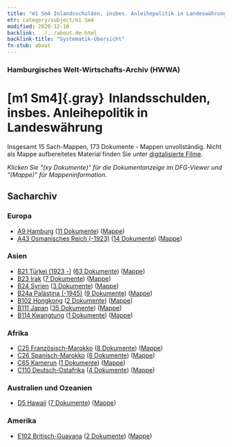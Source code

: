 ```yaml
---
title: "m1 Sm4 Inlandsschulden, insbes. Anleihepolitik in Landeswährung"
etr: category/subject/m1 Sm4
modified: 2020-12-18
backlink: ../../about.de.html
backlink-title: "Systematik-Übersicht"
fn-stub: about
---
```


### Hamburgisches Welt-Wirtschafts-Archiv (HWWA)
# [m1 Sm4]{.gray}&#8201; Inlandsschulden, insbes. Anleihepolitik in Landeswährung&#160; 




Insgesamt 15 Sach-Mappen, 173 Dokumente - Mappen unvollständig.
Nicht als Mappe aufbereitetes Material finden Sie unter [digitalisierte Filme](/film/h1_sh).

_Klicken Sie "(xy Dokumente)" für die Dokumentanzeige im DFG-Viewer und "(Mappe)" für Mappeninformation._

## Sacharchiv




### Europa

- [A9 Hamburg](../../../geo/about.de.html#A9) (<a href="https://dfg-viewer.de/show/?tx_dlf[id]=https://pm20.zbw.eu/mets/sh/1409xx/140905/1632xx/163296/public.mets.de.xml" target="_blank">11 Dokumente</a>) ([Mappe](http://purl.org/pressemappe20/folder/sh/140905,163296))
- [A43 Osmanisches Reich (-1923)](../../../geo/about.de.html#A43) (<a href="https://dfg-viewer.de/show/?tx_dlf[id]=https://pm20.zbw.eu/mets/sh/1410xx/141034/1632xx/163296/public.mets.de.xml" target="_blank">14 Dokumente</a>) ([Mappe](http://purl.org/pressemappe20/folder/sh/141034,163296))

### Asien

- [B21 Türkei (1923 -)](../../../geo/about.de.html#B21) (<a href="https://dfg-viewer.de/show/?tx_dlf[id]=https://pm20.zbw.eu/mets/sh/1411xx/141111/1632xx/163296/public.mets.de.xml" target="_blank">63 Dokumente</a>) ([Mappe](http://purl.org/pressemappe20/folder/sh/141111,163296))
- [B23 Irak](../../../geo/about.de.html#B23) (<a href="https://dfg-viewer.de/show/?tx_dlf[id]=https://pm20.zbw.eu/mets/sh/1411xx/141113/1632xx/163296/public.mets.de.xml" target="_blank">7 Dokumente</a>) ([Mappe](http://purl.org/pressemappe20/folder/sh/141113,163296))
- [B24 Syrien](../../../geo/about.de.html#B24) (<a href="https://dfg-viewer.de/show/?tx_dlf[id]=https://pm20.zbw.eu/mets/sh/1411xx/141114/1632xx/163296/public.mets.de.xml" target="_blank">3 Dokumente</a>) ([Mappe](http://purl.org/pressemappe20/folder/sh/141114,163296))
- [B24a Palästina (-1945)](../../../geo/about.de.html#B24a) (<a href="https://dfg-viewer.de/show/?tx_dlf[id]=https://pm20.zbw.eu/mets/sh/1411xx/141115/1632xx/163296/public.mets.de.xml" target="_blank">9 Dokumente</a>) ([Mappe](http://purl.org/pressemappe20/folder/sh/141115,163296))
- [B102 Hongkong](../../../geo/about.de.html#B102) (<a href="https://dfg-viewer.de/show/?tx_dlf[id]=https://pm20.zbw.eu/mets/sh/1412xx/141268/1632xx/163296/public.mets.de.xml" target="_blank">2 Dokumente</a>) ([Mappe](http://purl.org/pressemappe20/folder/sh/141268,163296))
- [B111 Japan](../../../geo/about.de.html#B111) (<a href="https://dfg-viewer.de/show/?tx_dlf[id]=https://pm20.zbw.eu/mets/sh/1412xx/141272/1632xx/163296/public.mets.de.xml" target="_blank">35 Dokumente</a>) ([Mappe](http://purl.org/pressemappe20/folder/sh/141272,163296))
- [B114 Kwangtung](../../../geo/about.de.html#B114) (<a href="https://dfg-viewer.de/show/?tx_dlf[id]=https://pm20.zbw.eu/mets/sh/1412xx/141275/1632xx/163296/public.mets.de.xml" target="_blank">1 Dokumente</a>) ([Mappe](http://purl.org/pressemappe20/folder/sh/141275,163296))

### Afrika

- [C25 Französisch-Marokko](../../../geo/about.de.html#C25) (<a href="https://dfg-viewer.de/show/?tx_dlf[id]=https://pm20.zbw.eu/mets/sh/1413xx/141358/1632xx/163296/public.mets.de.xml" target="_blank">8 Dokumente</a>) ([Mappe](http://purl.org/pressemappe20/folder/sh/141358,163296))
- [C26 Spanisch-Marokko](../../../geo/about.de.html#C26) (<a href="https://dfg-viewer.de/show/?tx_dlf[id]=https://pm20.zbw.eu/mets/sh/1413xx/141359/1632xx/163296/public.mets.de.xml" target="_blank">6 Dokumente</a>) ([Mappe](http://purl.org/pressemappe20/folder/sh/141359,163296))
- [C65 Kamerun](../../../geo/about.de.html#C65) (<a href="https://dfg-viewer.de/show/?tx_dlf[id]=https://pm20.zbw.eu/mets/sh/1414xx/141410/1632xx/163296/public.mets.de.xml" target="_blank">1 Dokumente</a>) ([Mappe](http://purl.org/pressemappe20/folder/sh/141410,163296))
- [C110 Deutsch-Ostafrika](../../../geo/about.de.html#C110) (<a href="https://dfg-viewer.de/show/?tx_dlf[id]=https://pm20.zbw.eu/mets/sh/1414xx/141471/1632xx/163296/public.mets.de.xml" target="_blank">4 Dokumente</a>) ([Mappe](http://purl.org/pressemappe20/folder/sh/141471,163296))

### Australien und Ozeanien

- [D5 Hawaii](../../../geo/about.de.html#D5) (<a href="https://dfg-viewer.de/show/?tx_dlf[id]=https://pm20.zbw.eu/mets/sh/1415xx/141595/1632xx/163296/public.mets.de.xml" target="_blank">7 Dokumente</a>) ([Mappe](http://purl.org/pressemappe20/folder/sh/141595,163296))

### Amerika

- [E102 Britisch-Guayana](../../../geo/about.de.html#E102) (<a href="https://dfg-viewer.de/show/?tx_dlf[id]=https://pm20.zbw.eu/mets/sh/1417xx/141700/1632xx/163296/public.mets.de.xml" target="_blank">2 Dokumente</a>) ([Mappe](http://purl.org/pressemappe20/folder/sh/141700,163296))


